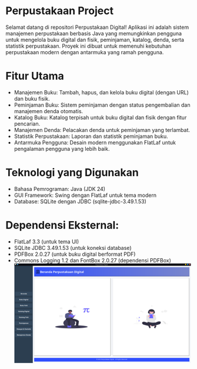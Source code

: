 # Perpustakaan Project
Selamat datang di repositori Perpustakaan Digital! Aplikasi ini adalah sistem manajemen perpustakaan berbasis Java yang memungkinkan pengguna untuk mengelola buku digital dan fisik, peminjaman, katalog, denda, serta statistik perpustakaan. Proyek ini dibuat untuk memenuhi kebutuhan perpustakaan modern dengan antarmuka yang ramah pengguna.
# Fitur Utama
- Manajemen Buku: Tambah, hapus, dan kelola buku digital (dengan URL) dan buku fisik.
- Peminjaman Buku: Sistem peminjaman dengan status pengembalian dan manajemen denda otomatis.
- Katalog Buku: Katalog terpisah untuk buku digital dan fisik dengan fitur pencarian.
- Manajemen Denda: Pelacakan denda untuk peminjaman yang terlambat.
- Statistik Perpustakaan: Laporan dan statistik peminjaman buku.
- Antarmuka Pengguna: Desain modern menggunakan FlatLaf untuk pengalaman pengguna yang lebih baik.
# Teknologi yang Digunakan
- Bahasa Pemrograman: Java (JDK 24)
- GUI Framework: Swing dengan FlatLaf untuk tema modern
- Database: SQLite dengan JDBC (sqlite-jdbc-3.49.1.53)
# Dependensi Eksternal:
- FlatLaf 3.3 (untuk tema UI)
- SQLite JDBC 3.49.1.53 (untuk koneksi database)
- PDFBox 2.0.27 (untuk buku digital berformat PDF)
- Commons Logging 1.2 dan FontBox 2.0.27 (dependensi PDFBox)
![alt text](https://github.com/areksaxyz/perpustakaan.v2/blob/main/foto/beranda.png?raw=true)
